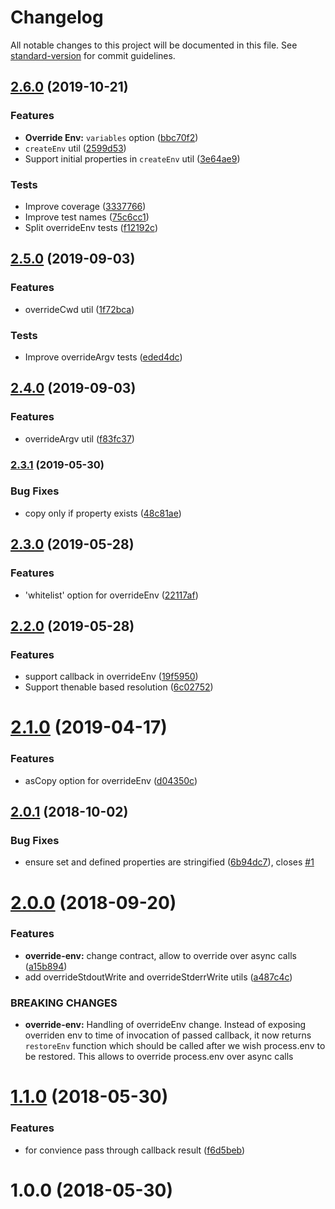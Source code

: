 # Changelog

All notable changes to this project will be documented in this file. See [standard-version](https://github.com/conventional-changelog/standard-version) for commit guidelines.

## [2.6.0](https://github.com/medikoo/process-utils/compare/v2.5.0...v2.6.0) (2019-10-21)

### Features

- **Override Env:** `variables` option ([bbc70f2](https://github.com/medikoo/process-utils/commit/bbc70f2))
- `createEnv` util ([2599d53](https://github.com/medikoo/process-utils/commit/2599d53))
- Support initial properties in `createEnv` util ([3e64ae9](https://github.com/medikoo/process-utils/commit/3e64ae9))

### Tests

- Improve coverage ([3337766](https://github.com/medikoo/process-utils/commit/3337766))
- Improve test names ([75c6cc1](https://github.com/medikoo/process-utils/commit/75c6cc1))
- Split overrideEnv tests ([f12192c](https://github.com/medikoo/process-utils/commit/f12192c))

## [2.5.0](https://github.com/medikoo/process-utils/compare/v2.4.0...v2.5.0) (2019-09-03)

### Features

- overrideCwd util ([1f72bca](https://github.com/medikoo/process-utils/commit/1f72bca))

### Tests

- Improve overrideArgv tests ([eded4dc](https://github.com/medikoo/process-utils/commit/eded4dc))

## [2.4.0](https://github.com/medikoo/process-utils/compare/v2.3.1...v2.4.0) (2019-09-03)

### Features

- overrideArgv util ([f83fc37](https://github.com/medikoo/process-utils/commit/f83fc37))

### [2.3.1](https://github.com/medikoo/process-utils/compare/v2.3.0...v2.3.1) (2019-05-30)

### Bug Fixes

- copy only if property exists ([48c81ae](https://github.com/medikoo/process-utils/commit/48c81ae))

## [2.3.0](https://github.com/medikoo/process-utils/compare/v2.2.0...v2.3.0) (2019-05-28)

### Features

- 'whitelist' option for overrideEnv ([22117af](https://github.com/medikoo/process-utils/commit/22117af))

## [2.2.0](https://github.com/medikoo/process-utils/compare/v2.1.0...v2.2.0) (2019-05-28)

### Features

- support callback in overrideEnv ([19f5950](https://github.com/medikoo/process-utils/commit/19f5950))
- Support thenable based resolution ([6c02752](https://github.com/medikoo/process-utils/commit/6c02752))

# [2.1.0](https://github.com/medikoo/process-utils/compare/v2.0.1...v2.1.0) (2019-04-17)

### Features

- asCopy option for overrideEnv ([d04350c](https://github.com/medikoo/process-utils/commit/d04350c))

<a name="2.0.1"></a>

## [2.0.1](https://github.com/medikoo/process-utils/compare/v2.0.0...v2.0.1) (2018-10-02)

### Bug Fixes

- ensure set and defined properties are stringified ([6b94dc7](https://github.com/medikoo/process-utils/commit/6b94dc7)), closes [#1](https://github.com/medikoo/process-utils/issues/1)

<a name="2.0.0"></a>

# [2.0.0](https://github.com/medikoo/process-utils/compare/v1.1.0...v2.0.0) (2018-09-20)

### Features

- **override-env:** change contract, allow to override over async calls ([a15b894](https://github.com/medikoo/process-utils/commit/a15b894))
- add overrideStdoutWrite and overrideStderrWrite utils ([a487c4c](https://github.com/medikoo/process-utils/commit/a487c4c))

### BREAKING CHANGES

- **override-env:** Handling of overrideEnv change.
  Instead of exposing overriden env to time of invocation of passed
  callback, it now returns `restoreEnv` function which should be called
  after we wish process.env to be restored.
  This allows to override process.env over async calls

<a name="1.1.0"></a>

# [1.1.0](https://github.com/medikoo/process-utils/compare/v1.0.0...v1.1.0) (2018-05-30)

### Features

- for convience pass through callback result ([f6d5beb](https://github.com/medikoo/process-utils/commit/f6d5beb))

<a name="1.0.0"></a>

# 1.0.0 (2018-05-30)
